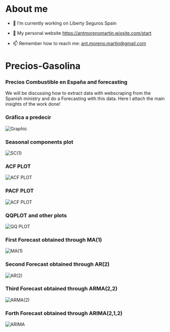 <!-- Para añadir imágenes:
https://www.youtube.com/watch?v=Ljj1wGFJqPY 
Añadir un issue, y arrastrar mis fotos de local ahí, mantener la sintaxis de abajo. Pinchar sobre las imagenes en github, copiar la url y listo!
-->
# About me
- :office: I’m currently working on  Liberty Seguros Spain
- :construction_worker: My personal website https://antmorenomartin.wixsite.com/start

- 📫 Remember how to reach me: ant.moreno.martin@gmail.com
# Precios-Gasolina

### Precios Combustible en España and forecasting 

We will be discussing how to extract data with webscraping from the Spanish ministry and do a Forecasting with this data. Here I attach the main insights of the work done!

### Gráfica a predecir
![Graphic](https://user-images.githubusercontent.com/35499750/241797009-d2d73a3a-50ab-4e7a-a17a-b09b19360b51.png)

### Seasonal components plot
![SC(1)](https://user-images.githubusercontent.com/35499750/241797008-7c45b251-17a4-47ae-afce-964cc092a84d.png)

### ACF PLOT
![ACF PLOT](https://user-images.githubusercontent.com/35499750/241797006-43925cd3-16bb-4c3f-a82b-b09d427e8ce9.png)

### PACF PLOT
![ACF PLOT](https://user-images.githubusercontent.com/35499750/241797002-3c8ae839-5feb-4460-a36a-d1f1848aabef.png)

### QQPLOT and other plots
![QQ PLOT](https://user-images.githubusercontent.com/35499750/241796999-8010cb92-07be-490c-b0cf-0e4d7f7230f5.png)

### First Forecast obtained through MA(1)
![MA(1)](https://user-images.githubusercontent.com/35499750/241797004-1858edaf-6612-4b9b-8e69-e6de96a7199c.png)

### Second Forecast obtained through AR(2)
![AR(2)](https://user-images.githubusercontent.com/35499750/241797001-9fb42e8f-8e8e-4d07-a503-05722ea5f08f.png)

### Third Forecast obtained through ARMA(2,2)
![ARMA(2)](https://user-images.githubusercontent.com/35499750/241796995-5bd68b11-d894-4e30-a1cb-a1ef2f1946ec.png)

### Forth Forecast obtained through ARIMA(2,1,2)
![ARIMA](https://github.com/AMM93/Precios-Gasolina/assets/35499750/a70ee1da-2dcf-438c-b191-5d64cefd25d8)




